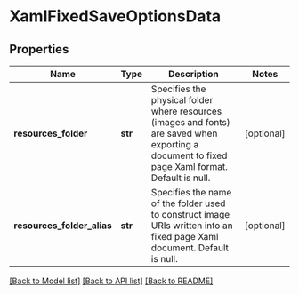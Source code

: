 # XamlFixedSaveOptionsData

## Properties
Name | Type | Description | Notes
------------ | ------------- | ------------- | -------------
**resources_folder** | **str** | Specifies the physical folder where resources (images and fonts) are saved when exporting a document to fixed page Xaml format. Default is null. | [optional] 
**resources_folder_alias** | **str** | Specifies the name of the folder used to construct image URIs written into an fixed page Xaml document. Default is null. | [optional] 

[[Back to Model list]](../README.md#documentation-for-models) [[Back to API list]](../README.md#documentation-for-api-endpoints) [[Back to README]](../README.md)


